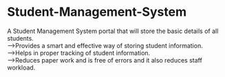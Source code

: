 # Student-Management-System
A Student Management System portal that will store the basic details of all students.<br>
-->Provides a smart and effective way of storing student information.
<br>
-->Helps in proper tracking of student information.
<br>
-->Reduces paper work and is free of errors and it also reduces staff workload.
